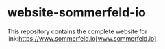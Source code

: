 # website-sommerfeld-io
This repository contains the complete website for link:https://www.sommerfeld.io[www.sommerfeld.io].

